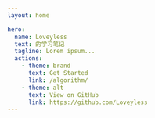 ```yaml
---
layout: home

hero:
  name: Loveyless
  text: 的学习笔记
  tagline: Lorem ipsum...
  actions:
    - theme: brand
      text: Get Started
      link: /algorithm/
    - theme: alt
      text: View on GitHub
      link: https://github.com/Loveyless
---
```


